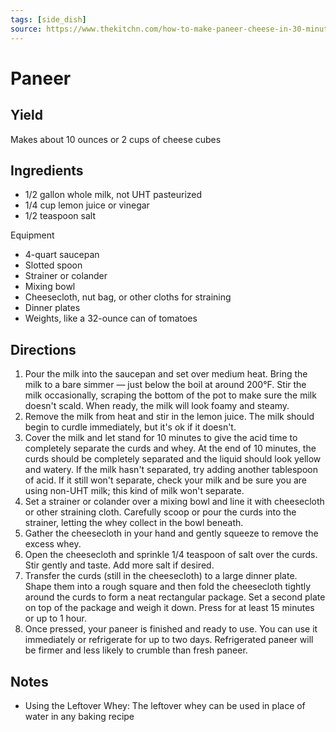 ```yaml
---
tags: [side_dish]
source: https://www.thekitchn.com/how-to-make-paneer-cheese-in-30-minutes-cooking-lessons-from-the-kitchn-57008
---
```


# Paneer

## Yield

Makes about 10 ounces or 2 cups of cheese cubes

## Ingredients

- 1/2 gallon whole milk, not UHT pasteurized
- 1/4 cup lemon juice or vinegar
- 1/2 teaspoon salt

Equipment

- 4-quart saucepan
- Slotted spoon
- Strainer or colander
- Mixing bowl
- Cheesecloth, nut bag, or other cloths for straining
- Dinner plates
- Weights, like a 32-ounce can of tomatoes

## Directions

1. Pour the milk into the saucepan and set over medium heat. Bring the milk to a bare simmer — just below the boil at around 200°F. Stir the milk occasionally, scraping the bottom of the pot to make sure the milk doesn't scald. When ready, the milk will look foamy and steamy.
2. Remove the milk from heat and stir in the lemon juice. The milk should begin to curdle immediately, but it's ok if it doesn't.
3. Cover the milk and let stand for 10 minutes to give the acid time to completely separate the curds and whey. At the end of 10 minutes, the curds should be completely separated and the liquid should look yellow and watery. If the milk hasn't separated, try adding another tablespoon of acid. If it still won't separate, check your milk and be sure you are using non-UHT milk; this kind of milk won't separate.
4. Set a strainer or colander over a mixing bowl and line it with cheesecloth or other straining cloth. Carefully scoop or pour the curds into the strainer, letting the whey collect in the bowl beneath.
5. Gather the cheesecloth in your hand and gently squeeze to remove the excess whey.
6. Open the cheesecloth and sprinkle 1/4 teaspoon of salt over the curds. Stir gently and taste. Add more salt if desired.
7. Transfer the curds (still in the cheesecloth) to a large dinner plate. Shape them into a rough square and then fold the cheesecloth tightly around the curds to form a neat rectangular package. Set a second plate on top of the package and weigh it down. Press for at least 15 minutes or up to 1 hour.
8. Once pressed, your paneer is finished and ready to use. You can use it immediately or refrigerate for up to two days. Refrigerated paneer will be firmer and less likely to crumble than fresh paneer.

## Notes

- Using the Leftover Whey: The leftover whey can be used in place of water in any baking recipe
